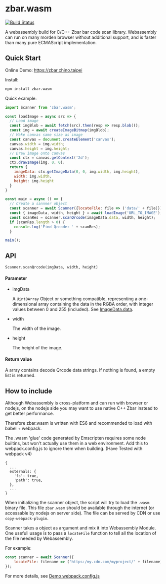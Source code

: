 # zbar.wasm

[![Build Status](https://travis-ci.com/samsam2310/zbar.wasm.svg?branch=master)](https://travis-ci.com/samsam2310/zbar.wasm)

A webassembly build for C/C++ Zbar bar code scan library.
Webassembly can run on many morden browser without additional support, and is faster than many pure ECMAScript implementation.


## Quick Start

Online Demo: https://zbar.chino.taipei

Install:
``` bash
npm install zbar.wasm
```

Quick example:

``` javascript
import Scanner from 'zbar.wasm';

const loadImage = async src => {
  // Load image
  const imgBlob = await fetch(src).then(resp => resp.blob());
  const img = await createImageBitmap(imgBlob);
  // Make canvas same size as image
  const canvas = document.createElement('canvas');
  canvas.width = img.width;
  canvas.height = img.height;
  // Draw image onto canvas
  const ctx = canvas.getContext('2d');
  ctx.drawImage(img, 0, 0);
  return {
  	imageData: ctx.getImageData(0, 0, img.width, img.height),
  	width: img.width,
  	height: img.height
  }
}

const main = async () => {
  // Create a sannner object
  const scanner = await Scanner({locateFile: file => ('data/' + file)});
  const { imageData, width, height } = await loadImage('URL_TO_IMAGE');
  const scanRes = scanner.scanQrcode(imageData.data, width, height);
  if (scanRes.length > 0) {
  	console.log('Find Qrcode: ' + scanRes);
  }

main();
```


## API

`Scanner.scanQrcode(imgData, width, height)`

#### Parameter

* imgData

	A `Uint8Array` Object or something compatible, representing a one-dimensional array containing the data in the RGBA order, with integer values between 0 and 255 (included). See [ImageData.data](https://developer.mozilla.org/en-US/docs/Web/API/ImageData/data).
* width

	The width of the image.
* height

	The height of the image.

#### Return value

A array contains decode Qrcode data strings. If nothing is found, a empty list is returned.


## How to include

Although Webassembly is cross-platform and can run with browser or nodejs, on the nodejs side you may want to use native C++ Zbar instead to get better performance.

Therefore zbar.wasm is written with ES6 and recommended to load with babel + webpack.

The .wasm 'glue' code generated by Emscripten requires some node builtins, but won't actually use them in a web environment. Add this to webpack.config.js to ignore them when building. (Have Tested with webpack v4)

```
{
  ...
  externals: {
    'fs': true,
    'path': true,
  },
  ...
}
```

When initializing the scanner object, the script will try to load the `.wasm` binary file. This file `zbar.wasm` should be available through the internet (or accessable by nodejs on server side). The file can be served by CDN or use `copy-webpack-plugin`.

Scanner takes a object as argument and mix it into Webassembly Module. One usefull usage is to pass a `locateFile` function to tell all the location of the file needed by Webassembly.

For example:

``` javascript
const scanner = await Scanner({
	locateFile: filename => ('https:/my.cdn.com/myproject/' + filename)
});
```

For more details, see [Demo webpack.config.js](https://github.com/samsam2310/zbar.wasm/blob/gh-pages/webpack.config.js)
